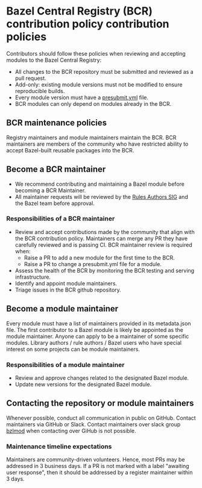 # Bazel Central Registry (BCR) contribution policy contribution policies

Contributors should follow these policies when reviewing and accepting modules to the Bazel Central Registry:

- All changes to the BCR repository must be submitted and reviewed as a pull request.
- Add-only: existing module versions must not be modified to ensure reproducible builds.
- Every module version must have a [presubmit.yml](https://docs.google.com/document/d/1moQfNcEIttsk6vYanNKIy3ZuK53hQUFq1b1r0rmsYVg/edit#heading=h.e6t527rxhw5i) file.
-   BCR modules can only depend on modules already in the BCR.

## BCR maintenance policies

Registry maintainers and module maintainers maintain the BCR. BCR maintainers are members of the community who have restricted ability to accept Bazel-built reusable packages into the BCR.

## Become a BCR maintainer

- We recommend contributing and maintaining a Bazel module before becoming a BCR Maintainer.
- All maintainer requests will be reviewed by the [Rules Authors SIG](https://github.com/bazel-contrib/SIG-rules-authors) and the Bazel team before approval.

### Responsibilities of a BCR maintainer

- Review and accept contributions made by the community that align with the BCR contribution policy. Maintainers can merge any PR they have carefully reviewed and is passing CI. BCR maintainer review is required when:
  - Raise a PR to add a new module for the first time to the BCR.
  - Raise a PR to change a presubmit.yml file for a module.
- Assess the health of the BCR by monitoring the BCR testing and serving infrastructure.
- Identify and appoint module maintainers.
- Triage issues in the BCR github repository.

## Become a module maintainer

Every module must have a list of maintainers provided in its metadata.json file. The first contributor to a Bazel module is likely be appointed as the module maintainer. Anyone can apply to be a maintainer of some specific modules. Library authors / rule authors / Bazel users who have special interest on some projects can be module maintainers.

### Responsibilities of a module maintainer

- Review and approve changes related to the designated Bazel module.
- Update new versions for the designated Bazel module.

## Contacting the repository or module maintainers

Whenever possible, conduct all communication in public on GitHub. Contact maintainers via GitHub or Slack. Contact maintainers over slack group [bzlmod](https://bazelbuild.slack.com/archives/C014RARENH0) when contacting over GiHub is not possible.

### Maintenance timeline expectations

Maintainers are community-driven volunteers. Hence, most PRs may be addressed in 3 business days. If a PR is not marked with a label "awaiting user response", then it should be addressed by a register maintainer within 3 days.
